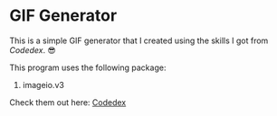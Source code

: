 # GIF Generator
This is a simple GIF generator that I created using the skills I got from _Codedex_. 😎

This program uses the following package:
1. imageio.v3

Check them out here: [Codedex](https://www.codedex.io/projects/create-a-gif-with-python)

